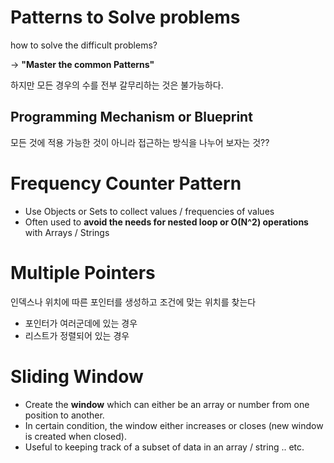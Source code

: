 # Patterns to Solve problems
how to solve the difficult problems?

-> **"Master the common Patterns"**

하지만 모든 경우의 수를 전부 갈무리하는 것은 불가능하다.

## Programming Mechanism or Blueprint
모든 것에 적용 가능한 것이 아니라 접근하는 방식을 나누어 보자는 것??

# Frequency Counter Pattern
- Use Objects or Sets to collect values / frequencies of values
- Often used to **avoid the needs for nested loop or O(N^2) operations** with Arrays / Strings

# Multiple Pointers
인덱스나 위치에 따른 포인터를 생성하고 조건에 맞는 위치를 찾는다

- 포인터가 여러군데에 있는 경우
- 리스트가 정렬되어 있는 경우

# Sliding Window
- Create the **window** which can either be an array or number from one position to another.
- In certain condition, the window either increases or closes (new window is created when closed).
- Useful to keeping track of a subset of data in an array / string .. etc.
